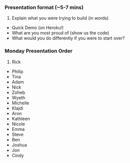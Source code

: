 ### Presentation format (~5-7 mins)
1. Explain what you were trying to build (in words)
* Quick Demo (on Heroku!)
* What are you most proud of (show us the code)
* What would you do differently if you were to start over?

### Monday Presentation Order
1. Rick
* Philip
* Tina
* Adam
* Nick
* Zoheb
* Wyeth
* Michelle
* Klajdi
* Aron
* Kathleen
* Nicole
* Emma
* Steve
* Ben
* Joshua
* Jon
* Cindy